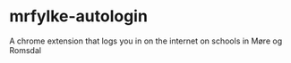# mrfylke-autologin
A chrome extension that logs you in on the internet on schools in Møre og Romsdal
